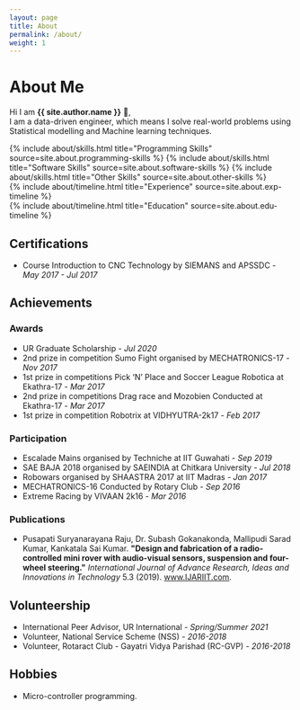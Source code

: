 ```yaml
---
layout: page
title: About
permalink: /about/
weight: 1
---
```


# **About Me**

Hi I am **{{ site.author.name }}** :wave:,<br>
I am a data-driven engineer, which means I solve real-world problems using Statistical modelling and Machine learning techniques.

<div class="row">
{% include about/skills.html title="Programming Skills" source=site.about.programming-skills %}
{% include about/skills.html title="Software Skills" source=site.about.software-skills %}
{% include about/skills.html title="Other Skills" source=site.about.other-skills %}
</div>

<div class="row">
{% include about/timeline.html title="Experience" source=site.about.exp-timeline %}
</div>

<div class="row">
{% include about/timeline.html title="Education" source=site.about.edu-timeline %}
</div>

## Certifications

* Course Introduction to CNC Technology by SIEMANS and APSSDC - *May 2017 - Jul 2017*

## Achievements

### Awards

* UR Graduate Scholarship - *Jul 2020*
* 2nd prize in competition Sumo Fight organised by MECHATRONICS-17 - *Nov 2017*
* 1st prize in competitions Pick ‘N’ Place and Soccer League Robotica at Ekathra-17 - *Mar 2017*
* 2nd prize in competitions Drag race and Mozobien Conducted at Ekathra-17 - *Mar 2017*
* 1st prize in competition Robotrix at VIDHYUTRA-2k17 - *Feb 2017*

### Participation

* Escalade Mains organised by Techniche at IIT Guwahati - *Sep 2019*
* SAE BAJA 2018 organised by SAEINDIA at Chitkara University - *Jul 2018*
* Robowars organised by SHAASTRA 2017 at IIT Madras - *Jan 2017*
* MECHATRONICS-16 Conducted by Rotary Club - *Sep 2016*
* Extreme Racing by VIVAAN 2k16 - *Mar 2016*

### Publications

* Pusapati Suryanarayana Raju, Dr. Subash Gokanakonda, Mallipudi Sarad Kumar, Kankatala Sai Kumar. **"Design and fabrication of a radio-controlled mini rover with audio-visual sensors, suspension and four-wheel steering."** *International Journal of Advance Research, Ideas and Innovations in Technology* 5.3 (2019). www.IJARIIT.com.

## Volunteership

* International Peer Advisor, UR International - *Spring/Summer 2021*
* Volunteer, National Service Scheme (NSS) - *2016-2018*
* Volunteer, Rotaract Club - Gayatri Vidya Parishad (RC-GVP) - *2016-2018*

## Hobbies

* Micro-controller programming.

